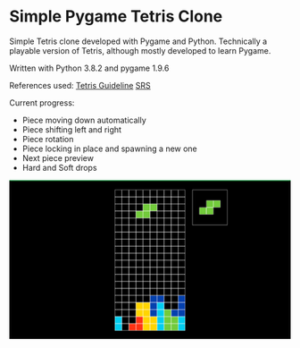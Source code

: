 # Simple Pygame Tetris Clone 

Simple Tetris clone developed with Pygame and Python. 
Technically a playable version of Tetris, although mostly developed to learn Pygame.

Written with Python 3.8.2 and pygame 1.9.6

References used: 
[Tetris Guideline](https://tetris.fandom.com/wiki/Tetris_Guideline)
[SRS](https://tetris.fandom.com/wiki/SRS)

Current progress:
- Piece moving down automatically 
- Piece shifting left and right 
- Piece rotation 
- Piece locking in place and spawning a new one 
- Next piece preview
- Hard and Soft drops 

![](screenshot.png)
